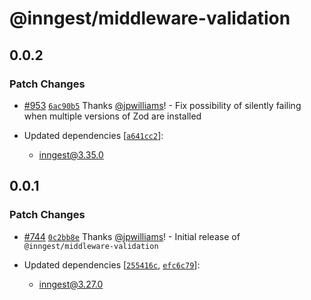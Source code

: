 # @inngest/middleware-validation

## 0.0.2

### Patch Changes

- [#953](https://github.com/inngest/inngest-js/pull/953) [`6ac90b5`](https://github.com/inngest/inngest-js/commit/6ac90b5680c8f4f7dbe9fcdc3c6fda3a5d4e284c) Thanks [@jpwilliams](https://github.com/jpwilliams)! - Fix possibility of silently failing when multiple versions of Zod are installed

- Updated dependencies [[`a641cc2`](https://github.com/inngest/inngest-js/commit/a641cc219846a2c6ef66ad62fb371725555e7caa)]:
  - inngest@3.35.0

## 0.0.1

### Patch Changes

- [#744](https://github.com/inngest/inngest-js/pull/744) [`0c2bb8e`](https://github.com/inngest/inngest-js/commit/0c2bb8e048f39500e25ed0b521db210bbc4a757d) Thanks [@jpwilliams](https://github.com/jpwilliams)! - Initial release of `@inngest/middleware-validation`

- Updated dependencies [[`255416c`](https://github.com/inngest/inngest-js/commit/255416c4478ac367381da0c166b6762056d94e1d), [`efc6c79`](https://github.com/inngest/inngest-js/commit/efc6c79d5a1baf7a011396b8406aea4982f03778)]:
  - inngest@3.27.0
